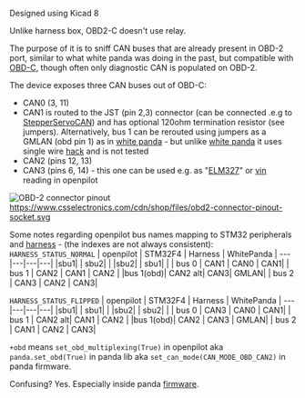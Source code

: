 Designed using Kicad 8

Unlike harness box, OBD2-C doesn't use relay. 

The purpose of it is to sniff CAN buses that are already present in OBD-2 port, similar to what white panda was doing in the past, but compatible with [OBD-C](https://github.com/commaai/neo/blob/master/car_harness/OBD-C.sch.pdf), though often only diagnostic CAN is populated on OBD-2.

The device exposes three CAN buses out of OBD-C:
- CAN0 (3, 11)
- CAN1 is routed to the JST (pin 2,3) connector (can be connected .e.g to [StepperServoCAN](https://github.com/dzid26/StepperServo-hardware)) and has optional 120ohm termination resistor (see jumpers).
Alternatively, bus 1 can be rerouted using jumpers as a GMLAN (obd pin 1) as in [white panda](https://comma-ai.medium.com/a-panda-and-a-cabana-how-to-get-started-car-hacking-with-comma-ai-b5e46fae8646) - but unlike [white panda](https://github.com/martiinezz/panda/blob/master/white-hw/README.md) it uses single wire [hack](https://canhacker.com/examples/gm-lan-single-wire-can-examples/) and is not tested
- CAN2 (pins 12, 13)
- CAN3 (pins 6, 14) - this one can be used e.g. as "[ELM327](https://github.com/commaai/panda/blob/master/examples/query_vin_and_stats.py)" or [vin](https://github.com/commaai/openpilot/blob/master/selfdrive/debug/car/vin.py) reading in openpilot 

![OBD-2 connector pinout](https://www.csselectronics.com/cdn/shop/files/obd2-connector-pinout-socket.svg)
https://www.csselectronics.com/cdn/shop/files/obd2-connector-pinout-socket.svg

Some notes regarding openpilot bus names mapping to STM32 peripherals and [harness](https://github.com/commaai/neo/blob/master/car_harness/v1/open_pinout.sch.pdf) - (the indexes are not always consistent):
`HARNESS_STATUS_NORMAL`
| openpilot | STM32F4 | Harness |  WhitePanda 
| ---|---|---|---|
|sbu1|   | sbu2|  |
|sbu2|   | sbu1|  |
| bus 0  | CAN1 |  CAN0  | CAN1|
| bus 1  | CAN2 |  CAN1  | CAN2 |
|bus 1(obd)| CAN2 alt| CAN3| GMLAN|
| bus 2  | CAN3 | CAN2 | CAN3|


`HARNESS_STATUS_FLIPPED`
| openpilot | STM32F4 | Harness |  WhitePanda 
| ---|---|---|---|
|sbu1|   | sbu1|  |
|sbu2|   | sbu2|  |
| bus 0  | CAN3     |  CAN0  | CAN1|
| bus 1  | CAN2 alt|  CAN1  | CAN2 |
|bus 1(obd)| CAN2      | CAN3   | GMLAN|
| bus 2  | CAN1     | CAN2   | CAN3|

`+obd` means `set_obd_multiplexing(True)` in openpilot aka `panda.set_obd(True)` in panda lib aka `set_can_mode(CAN_MODE_OBD_CAN2)` in panda firmware.

Confusing? Yes. 
Especially inside panda [firmware](https://github.com/commaai/panda/pull/1860).